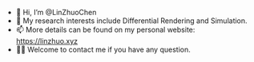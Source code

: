 - 👋 Hi, I’m @LinZhuoChen
- 👀 My research interests include Differential Rendering and Simulation.
- 📫 More details can be found on my personal website: https://linzhuo.xyz
- 🤷‍♂️ Welcome to contact me if you have any question.

<!---
LinZhuoChen/LinZhuoChen is a ✨ special ✨ repository because its `README.md` (this file) appears on your GitHub profile.
You can click the Preview link to take a look at your changes.
--->
